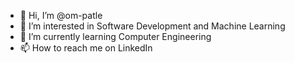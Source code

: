 - 👋 Hi, I’m @om-patle
- 👀 I’m interested in Software Development and Machine Learning
- 🌱 I’m currently learning Computer Engineering
- 📫 How to reach me on LinkedIn
